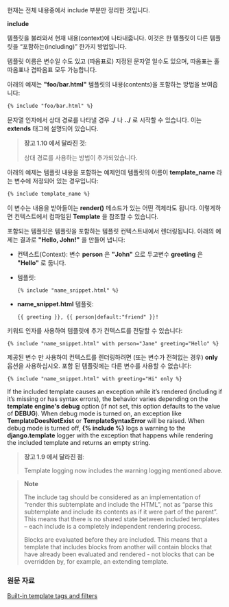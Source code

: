 현재는 전체 내용중에서 include 부분만 정리한 것입니다. 

**include**

템플릿을 불러와서 현재 내용(context)에 나타내줍니다. 이것은 한 템플릿이 다른 템플릿을 “포함하는(including)” 한가지 방법입니다.

템플릿 이름은 변수일 수도 있고 (따옴표로) 지정된 문자열 일수도 있으며, 따옴표는 홀따옴표나 겹따옴표 모두 가능합니다.

아래의 예제는 **"foo/bar.html"** 템플릿의 내용(contents)을 포함하는 방법을 보여줍니다:

```html
{% include "foo/bar.html" %}
```

문자열 인자에서 상대 경로를 나타낼 경우 **./** 나 **../** 로 시작할 수 있습니다. 이는 **extends** 태그에 설명되어 있습니다.

> **장고 1.10 에서 달라진 것**:
> 
> 상대 경로를 사용하는 방법이 추가되었습니다.

아래의 예제는 템플릿 내용을 포함하는 예제인데 템플릿의 이름이 **template_name** 라는 변수에 저정되어 있는 경우입니다:

```html
{% include template_name %}
```

이 변수는 내용을 받아들이는 **render()** 메소드가 있는 어떤 객체라도 됩니다. 이렇게하면 컨텍스트에서 컴파일된 **Template** 을 참조할 수 있습니다.

포함되는 템플릿은 템플릿을 포함하는 템플릿 컨텍스트내에서 렌더링됩니다. 아래의 예제는 결과로 **"Hello, John!"** 을 만들어 냅니다:

* 컨텍스트(Context): 변수 **person** 은 **"John"** 으로 두고변수 **greeting** 은 **"Hello"** 로 둡니다.

* 템플릿:

	```
	{% include "name_snippet.html" %}
	```
	
* **name_snippet.html** 템플릿:

	```
	{{ greeting }}, {{ person|default:"friend" }}!
	```
	
키워드 인자를 사용하여 템플릿에 추가 컨텍스트를 전달할 수 있습니다:

```
{% include "name_snippet.html" with person="Jane" greeting="Hello" %}
```

제공된 변수 만 사용하여 컨텍스트를 렌더링하려면 (또는 변수가 전혀없는 경우) **only** 옵션을 사용하십시오. 포함 된 템플릿에는 다른 변수를 사용할 수 없습니다:

```
{% include "name_snippet.html" with greeting="Hi" only %}
```

If the included template causes an exception while it’s rendered (including if it’s missing or has syntax errors), the behavior varies depending on the **template engine's debug** option (if not set, this option defaults to the value of **DEBUG**). When debug mode is turned on, an exception like **TemplateDoesNotExist** or **TemplateSyntaxError** will be raised. When debug mode is turned off, **{% include %}** logs a warning to the **django.template** logger with the exception that happens while rendering the included template and returns an empty string.

> **장고 1.9 에서 달라진 점**:
> 
> Template logging now includes the warning logging mentioned above.

> **Note**
> 
> The include tag should be considered as an implementation of “render this subtemplate and include the HTML”, not as “parse this subtemplate and include its contents as if it were part of the parent”. This means that there is no shared state between included templates – each include is a completely independent rendering process.
> 
> Blocks are evaluated before they are included. This means that a template that includes blocks from another will contain blocks that have already been evaluated and rendered - not blocks that can be overridden by, for example, an extending template.

### 원문 자료

[Built-in template tags and filters](https://docs.djangoproject.com/en/1.10/ref/templates/builtins/)